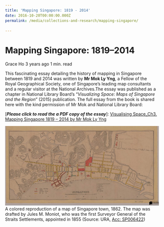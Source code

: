 ```yaml
---
title: 'Mapping Singapore: 1819 - 2014'
date: 2016-10-20T00:00:00.000Z
permalink: /media/collections-and-research/mapping-singapore/

---
```



# Mapping Singapore: 1819–2014

Grace Ho 3 years ago 1 min. read

This fascinating essay detailing the history of mapping in Singapore between 1819 and 2014 was written by **Mr Mok Ly Yng**,  a Fellow of the Royal Geographical Society, one of Singapore’s leading map consultants and a regular visitor at the National Archives.The essay was published as a chapter in National Library Board’s “*Visualizing Space: Maps of Singapore and the Region*” (2015) publication. The full essay from the book  is shared here with the kind permission of Mr Mok and National Library Board:

[***Please click to read the a PDF copy of the essay***]:
[Visualising Space_Ch3. Mapping Singapore 1819 – 2014 by Mr Mok Ly Yng](http://www.nas.gov.sg/blogs/offtherecord/wp-content/uploads/2016/06/Visualising-Space_Ch3.-Mapping-Singapore-1819-2014-by-Mr-Mok-Ly-Yng.pdf)

![Moniot 1860s Map of SG Town - Logo](../../../images/blogs/Moniot-1860s-Map-of-SG-Town-Logo-e1466136530344-1000x515.jpg)A colored reproduction of a map of Singapore town, 1862. The map was drafted by Jules M. Moniot, who was the first Surveyor General of the Straits Settlements, appointed in 1855 (Source: URA, [Acc: SP006422](http://www.nas.gov.sg/archivesonline/maps_building_plans/record-details/fab8607c-115c-11e3-83d5-0050568939ad))